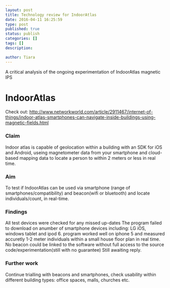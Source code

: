 ```yaml
---
layout: post
title: Technology review for IndoorAtlas   
date: 2016-04-11 16:25:59
type: post
published: true
status: publish
categories: []
tags: []
description: 

author: Tiara 
---
```

A critical analysis of the ongoing experimentation of IndoorAtlas magnetic IPS 

# IndoorAtlas 

Check out: http://www.networkworld.com/article/2911467/internet-of-things/indoor-atlas-smartphones-can-navigate-inside-buildings-using-magnetic-fields.html

### Claim 

Indoor atlas is capable of geolocation within a building with an SDK for iOS and Android, useing magnetometer data from your smartphone and cloud-based mapping data to locate a person to within 2 meters or less in real time.

### Aim

To test if IndoorAtlas can be used via smartphone (range of smartphones/compatibility) and beacon(wifi or bluetooth) and locate individuals/count, in real-time. 

### Findings

All test devices were checked for any missed up-dates
The program failed to download on anumber of smartphone devices including: LG iOS, windows tablet and ipod 6. 
program worked well on iphone 5 and measured accuretly 1-2 meter individuals within a small house floor plan in real time. 
No beacon could be linked to the software without full access to the source code/experimentation(still with no guarantee)
Still awaiting reply. 

### Further work

Continue trialling with beacons and smartphones, check usability within different building types: office spaces, malls, churches etc.
